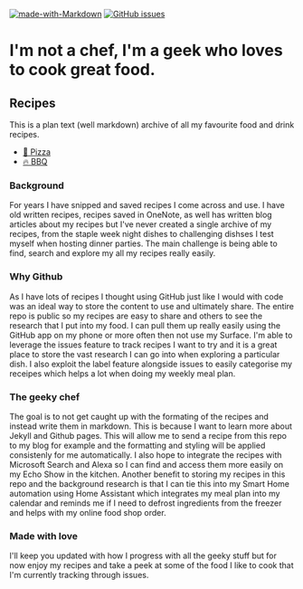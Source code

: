 [![made-with-Markdown](https://img.shields.io/badge/Made%20with-Markdown-1f425f.svg)](http://commonmark.org)
[![GitHub issues](https://img.shields.io/github/issues/jcallaghan/Recipes.svg)](https://github.com/jcallaghan/Recipes/issues/)

# I'm not a chef, I'm a geek who loves to cook great food.

## Recipes
This is a plan text (well markdown) archive of all my favourite food and drink recipes.

- [🍕 Pizza](https://github.com/jcallaghan/Recipes/projects/4)
- [🔥 BBQ](https://github.com/jcallaghan/Recipes/projects/7)

### Background
For years I have snipped and saved recipes I come across and use. I have old written recipes, recipes saved in OneNote, as well has written blog articles about my recipes but I've never created a single archive of my recipes, from the staple week night dishes to challenging dishses I test myself when hosting dinner parties. The main challenge is being able to find, search and explore my all my recipes really easily.

### Why Github
As I have lots of recipes I thought using GitHub just like I would with code was an ideal way to store the content to use and ultimately share. The entire repo is public so my recipes are easy to share and others to see the research that I put into my food. I can pull them up really easily using the GitHub app on my phone or more often then not use my Surface. I'm able to leverage the issues feature to track recipes I want to try and it is a great place to store the vast research I can go into when exploring a particular dish. I also exploit the label feature alongside issues to easily categorise my receipes which helps a lot when doing my weekly meal plan.

### The geeky chef

The goal is to not get caught up with the formating of the recipes and instead write them in markdown. This is because I want to learn more about Jekyll and Github pages. This will allow me to send a recipe from this repo to my blog for example and the formatting and styling will be applied consistenly for me automatically. I also hope to integrate the recipes with Microsoft Search and Alexa so I can find and access them more easily on my Echo Show in the kitchen. Another benefit to storing my recipes in this repo and the background research is that I can tie this into my Smart Home automation using Home Assistant which integrates my meal plan into my calendar and reminds me if I need to defrost ingredients from the freezer and helps with my online food shop order. 

### Made with love

I'll keep you updated with how I progress with all the geeky stuff but for now enjoy my recipes and take a peek at some of the food I like to cook that I'm currently tracking through issues.

